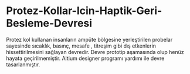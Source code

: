 # Protez-Kollar-Icin-Haptik-Geri-Besleme-Devresi
Protez kol kullanan insanların ampüte bölgesine yerleştirilen probelar sayesinde sıcaklık, basınç, mesafe , titreşim gibi dış etkenlerin hissettirilmesini sağlayan devredir. Devre prototip aşamasında olup henüz hayata geçirilmemiştir. Altium designer programı yardımı ile devre tasarlanmıştır.
